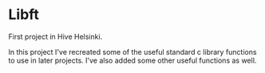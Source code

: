 # Libft

First project in Hive Helsinki.

In this project I've recreated some of the useful standard c library functions to use in later projects. I've also added some other useful functions as well.
